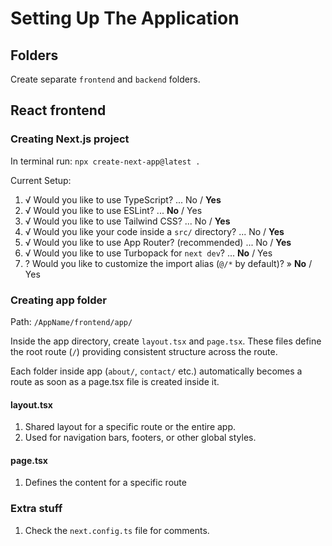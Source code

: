# Setting Up The Application
## Folders
Create separate ``frontend`` and ``backend`` folders.

## React frontend
### Creating Next.js project
In terminal run: ``npx create-next-app@latest .``

Current Setup:

1. √ Would you like to use TypeScript? ... No / **Yes**
2. √ Would you like to use ESLint? ... **No** / Yes
3. √ Would you like to use Tailwind CSS? ... No / **Yes**
4. √ Would you like your code inside a `src/` directory? ... No / **Yes**
5. √ Would you like to use App Router? (recommended) ... No / **Yes**
6. √ Would you like to use Turbopack for `next dev`? ... **No** / Yes
7. ? Would you like to customize the import alias (`@/*` by default)? » **No** / Yes


### Creating app folder
Path: ``/AppName/frontend/app/``

Inside the app directory, create ``layout.tsx`` and ``page.tsx``.
These files define the root route (``/``) providing consistent structure across the route.

Each folder inside app (``about/``, ``contact/`` etc.) automatically becomes a route as soon as a page.tsx file
is created inside it.

#### layout.tsx
1. Shared layout for a specific route or the entire app.
2. Used for navigation bars, footers, or other global styles.

#### page.tsx
1. Defines the content for a specific route


### Extra stuff
1. Check the ``next.config.ts`` file for comments.





